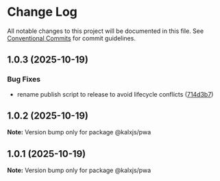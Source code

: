 # Change Log

All notable changes to this project will be documented in this file.
See [Conventional Commits](https://conventionalcommits.org) for commit guidelines.

## 1.0.3 (2025-10-19)

### Bug Fixes

- rename publish script to release to avoid lifecycle conflicts ([714d3b7](https://github.com/Odeneho-Calculus/kalxjs/commit/714d3b77f043fdd0713b8198147a013c3f6e1c07))

## 1.0.2 (2025-10-19)

**Note:** Version bump only for package @kalxjs/pwa

## 1.0.1 (2025-10-19)

**Note:** Version bump only for package @kalxjs/pwa
